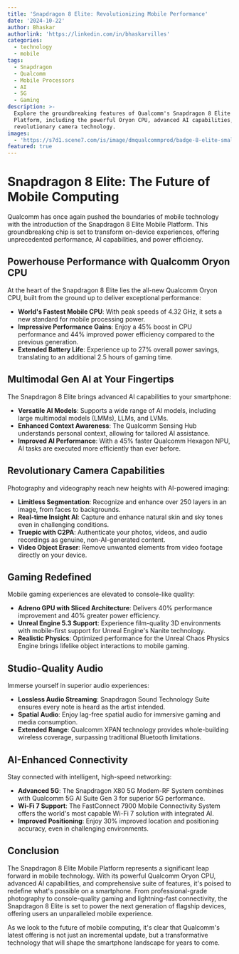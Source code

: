 ```yaml
---
title: 'Snapdragon 8 Elite: Revolutionizing Mobile Performance'
date: '2024-10-22'
author: Bhaskar
authorlink: 'https://linkedin.com/in/bhaskarvilles'
categories:
  - technology
  - mobile
tags:
  - Snapdragon
  - Qualcomm
  - Mobile Processors
  - AI
  - 5G
  - Gaming
description: >-
  Explore the groundbreaking features of Qualcomm's Snapdragon 8 Elite Mobile
  Platform, including the powerful Oryon CPU, advanced AI capabilities, and
  revolutionary camera technology.
images:
  - 'https://s7d1.scene7.com/is/image/dmqualcommprod/badge-8-elite-smaller-shadow'
featured: true
---
```


# Snapdragon 8 Elite: The Future of Mobile Computing

Qualcomm has once again pushed the boundaries of mobile technology with the introduction of the Snapdragon 8 Elite Mobile Platform. This groundbreaking chip is set to transform on-device experiences, offering unprecedented performance, AI capabilities, and power efficiency.

## Powerhouse Performance with Qualcomm Oryon CPU

At the heart of the Snapdragon 8 Elite lies the all-new Qualcomm Oryon CPU, built from the ground up to deliver exceptional performance:

- **World's Fastest Mobile CPU**: With peak speeds of 4.32 GHz, it sets a new standard for mobile processing power.
- **Impressive Performance Gains**: Enjoy a 45% boost in CPU performance and 44% improved power efficiency compared to the previous generation.
- **Extended Battery Life**: Experience up to 27% overall power savings, translating to an additional 2.5 hours of gaming time.

## Multimodal Gen AI at Your Fingertips

The Snapdragon 8 Elite brings advanced AI capabilities to your smartphone:

- **Versatile AI Models**: Supports a wide range of AI models, including large multimodal models (LMMs), LLMs, and LVMs.
- **Enhanced Context Awareness**: The Qualcomm Sensing Hub understands personal context, allowing for tailored AI assistance.
- **Improved AI Performance**: With a 45% faster Qualcomm Hexagon NPU, AI tasks are executed more efficiently than ever before.

## Revolutionary Camera Capabilities

Photography and videography reach new heights with AI-powered imaging:

- **Limitless Segmentation**: Recognize and enhance over 250 layers in an image, from faces to backgrounds.
- **Real-time Insight AI**: Capture and enhance natural skin and sky tones even in challenging conditions.
- **Truepic with C2PA**: Authenticate your photos, videos, and audio recordings as genuine, non-AI-generated content.
- **Video Object Eraser**: Remove unwanted elements from video footage directly on your device.

## Gaming Redefined

Mobile gaming experiences are elevated to console-like quality:

- **Adreno GPU with Sliced Architecture**: Delivers 40% performance improvement and 40% greater power efficiency.
- **Unreal Engine 5.3 Support**: Experience film-quality 3D environments with mobile-first support for Unreal Engine's Nanite technology.
- **Realistic Physics**: Optimized performance for the Unreal Chaos Physics Engine brings lifelike object interactions to mobile gaming.

## Studio-Quality Audio

Immerse yourself in superior audio experiences:

- **Lossless Audio Streaming**: Snapdragon Sound Technology Suite ensures every note is heard as the artist intended.
- **Spatial Audio**: Enjoy lag-free spatial audio for immersive gaming and media consumption.
- **Extended Range**: Qualcomm XPAN technology provides whole-building wireless coverage, surpassing traditional Bluetooth limitations.

## AI-Enhanced Connectivity

Stay connected with intelligent, high-speed networking:

- **Advanced 5G**: The Snapdragon X80 5G Modem-RF System combines with Qualcomm 5G AI Suite Gen 3 for superior 5G performance.
- **Wi-Fi 7 Support**: The FastConnect 7900 Mobile Connectivity System offers the world's most capable Wi-Fi 7 solution with integrated AI.
- **Improved Positioning**: Enjoy 30% improved location and positioning accuracy, even in challenging environments.

## Conclusion

The Snapdragon 8 Elite Mobile Platform represents a significant leap forward in mobile technology. With its powerful Qualcomm Oryon CPU, advanced AI capabilities, and comprehensive suite of features, it's poised to redefine what's possible on a smartphone. From professional-grade photography to console-quality gaming and lightning-fast connectivity, the Snapdragon 8 Elite is set to power the next generation of flagship devices, offering users an unparalleled mobile experience.

As we look to the future of mobile computing, it's clear that Qualcomm's latest offering is not just an incremental update, but a transformative technology that will shape the smartphone landscape for years to come.
